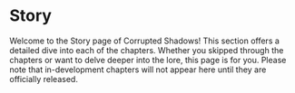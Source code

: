 # Story

Welcome to the Story page of Corrupted Shadows! This section offers a detailed dive into each of the chapters. Whether you skipped through the chapters or want to delve deeper into the lore, this page is for you. Please note that in-development chapters will not appear here until they are officially released.
